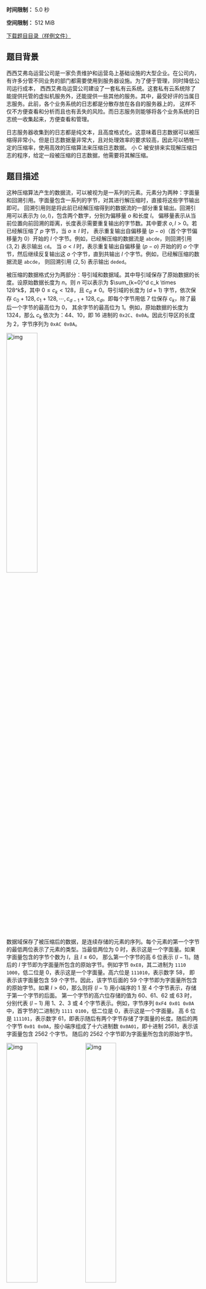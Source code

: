 


**时间限制：** 5.0 秒 


**空间限制：** 512 MiB

[下载题目目录（样例文件）](examples/CSP202305-3.zip)




## 题目背景

西西艾弗岛运营公司是一家负责维护和运营岛上基础设施的大型企业。在公司内，有许多分管不同业务的部门都需要使用到服务器设施。为了便于管理，同时降低公司运行成本，
西西艾弗岛运营公司建设了一套私有云系统。这套私有云系统除了能提供托管的虚拟机服务外，还能提供一些其他的服务。其中，最受好评的当属日志服务。此前，各个业务系统的日志都是分散存放在各自的服务器上的，
这样不仅不方便查看和分析而且也有丢失的风险。而日志服务则能够将各个业务系统的日志统一收集起来，方便查看和管理。

日志服务器收集到的日志都是纯文本，且高度格式化。这意味着日志数据可以被压缩得非常小。但是日志数据量非常大，且对处理效率的要求较高，因此可以牺牲一定的压缩率，使用高效的压缩算法来压缩日志数据。
小 C 被安排来实现解压缩日志的程序，给定一段被压缩的日志数据，他需要将其解压缩。

## 题目描述

这种压缩算法产生的数据流，可以被视为是一系列的元素。元素分为两种：字面量和回溯引用。字面量包含一系列的字节，对其进行解压缩时，直接将这些字节输出即可。
回溯引用则是将此前已经解压缩得到的数据流的一部分重复输出。回溯引用可以表示为 $\langle o, l\rangle$，包含两个数字，分别为偏移量 $o$ 和长度 $l$。
偏移量表示从当前位置向前回溯的距离，长度表示需要重复输出的字节数。其中要求 $o,l > 0$。若已经解压缩了 $p$ 字节，当 $o \geq l$ 时，
表示重复输出自偏移量 $(p-o)$（首个字节偏移量为 0）开始的 $l$ 个字节。例如，已经解压缩的数据流是 `abcde`，则回溯引用 $\langle 3, 2\rangle$ 表示输出 `cd`。
当 $o < l$ 时，表示重复输出自偏移量 $(p-o)$ 开始的的 $o$ 个字节，然后继续反复输出这 $o$ 个字节，直到共输出 $l$ 个字节。例如，已经解压缩的数据流是 `abcde`，
则回溯引用 $\langle 2, 5\rangle$ 表示输出 `deded`。

被压缩的数据格式分为两部分：导引域和数据域。其中导引域保存了原始数据的长度。设原始数据长度为 $n$。则 $n$ 可以表示为 $\sum_{k=0}^d c_k \times 128^k$，其中 $0 \leq c_k < 128$，且
$c_d \not=0$。导引域的长度为 $(d+1)$ 字节，依次保存 $c_0 + 128, c_1 + 128, \cdots, c_{d-1} + 128, c_d$。即每个字节用低 7 位保存 $c_k$，除了最后一个字节的最高位为 0，
其余字节的最高位为 1。例如，原始数据的长度为 1324，那么 $c_k$ 依次为：44、10，即 16 进制的 `0x2C`、`0x0A`。因此引导区的长度为 2，字节序列为 `0xAC 0x0A`。

 <img src="attachments/CSP202305-3-0.png" alt="img" align="middle" width="40%"/> 

数据域保存了被压缩后的数据，是连续存储的元素的序列。每个元素的第一个字节的最低两位表示了元素的类型。当最低两位为 0 时，表示这是一个字面量。如果字面量包含的字节个数为 $l$，且 $l \leq 60$，
那么第一个字节的高 6 位表示 $(l - 1)$。随后的 $l$ 字节即为字面量所包含的原始字节。例如字节 `0xE8`，其二进制为 `1110 1000`，低二位是 0，表示这是一个字面量。高六位是 `111010`，表示数字 58，
即表示该字面量包含 59 个字节。因此，该字节后面的 59 个字节即为字面量所包含的原始字节。如果 $l > 60$，那么则将 $(l - 1)$ 用小端序的 1 至 4 个字节表示，存储于第一个字节的后面。
第一个字节的高六位存储的值为 60、61、62 或 63 时，分别代表 $(l - 1)$ 用 1、2、3 或 4 个字节表示。例如，字节序列 `0xF4 0x01 0x0A` 中，首字节的二进制为 `1111 0100`，低二位是 0，表示这是一个字面量。
高 6 位是 `111101`，表示数字 61，即表示随后有两个字节存储了字面量的长度。随后的两个字节 `0x01 0x0A`，按小端序组成了十六进制数 `0x0A01`，即十进制 2561，表示该字面量包含 2562 个字节。
随后的 2562 个字节即为字面量所包含的原始字节。

 <img src="attachments/CSP202305-3-1.png" alt="img" align="middle" width="40%"/> 
 <img src="attachments/CSP202305-3-2.png" alt="img" align="middle" width="40%"/> 

当元素首字节的最低两位是 `01` 时，表示这是一个回溯引用 $\langle o, l\rangle$，且 $4 \leq l \leq 11, 0 < o \leq 2047$。此时，$o$ 占 11 位，其低 8 位存储于随后的字节中，
高 3 位存储于首字节的高 3 位中。$(l-4)$ 占 3 位，存储于首字节的 2 至 4 位中。如下图所示：

```
 7 6 5 4 3 2 1 0   7 6 5 4 3 2 1 0
+-----+-----+-+-+ +----------------+
|o(h3)| l-4 |0|1| |o (lower 8 bits)|
+-----+-----+-+-+ +----------------+
```

例如，字节 `0x2D 0x1A`，其首字节的二进制为 `001 011 01`，其最低两位为 `01`，表示这是一个回溯引用，其中 2 至 4 位是 `011`，表示数字 3，意味着 $(l-4) = 3$，即 $l = 7$。
其高 3 位是 `001`，与随后的字节 `0x1A` 组成了十六进制数 `0x11A`，即十进制 282，表示 $o = 282$。因此，该回溯引用是 $\langle 282, 7\rangle$。

 <img src="attachments/CSP202305-3-3.png" alt="img" align="middle" width="40%"/> 

当元素首字节的最低两位是 `10` 时，表示这是一个回溯引用 $\langle o, l\rangle$，且 $1 \leq l \leq 64, 0 < o \leq 65535$。此时，$o$ 占 16 位，以小端序存储于随后的两个字节中。
$(l-1)$ 占 6 位，存储于首字节的高 6 位中。例如，字节 `0x3E 0x1A 0x01`，其首字节的二进制为 `0011 1110`，其最低两位为 `10`，表示这是一个回溯引用，其中高 6 位是 `001111`，表示数字 15，
即 $(l-1) = 15$，即 $l = 16$。随后的两个字节 `0x1A 0x01`，按小端序组成了十六进制数 `0x011A`，即十进制 282，表示 $o = 282$。因此，该回溯引用是 $\langle 282, 16\rangle$。

 <img src="attachments/CSP202305-3-4.png" alt="img" align="middle" width="40%"/> 

我们规定，元素的首字节的最低两位不允许是 `11`。如果出现了这种情况，那么这个数据域就是非法的。

压缩后的数据为合法的，当且仅当以下条件都满足：

1. 引导区的长度不超过 4 字节；
1. 引导区能被正确恢复为原始数据的长度；
1. 每个元素的首字节的最低两位不是 `11`；
1. 每个元素都能按照规则被恢复为原始数据；
1. 得到的原始数据长度恰好等于引导区中编码的原始数据长度。

## 输入格式

从标准输入读入数据。

输入包含有若干行，第一行是一个正整数 $s$，表示输入被解压缩数据的字节数。

接下来有 $\lceil \frac{s}{8} \rceil$ 行，表示输入的被解压缩的数据。每行只含有数字或字母 `a` 至 `f`，
每两个字符组成一个十六进制数字，表示一个字节。除了最后一行，每行都恰有 8 个字节。输入数据保证是合法的。

## 输出格式

输出到标准输出。

输出解压缩后的数据，每行连续输出 8 个字节，每个字节由两位十六进制数字（数字或字母 `a` 至 `f`）表示；但最后一行可以不满 8 个字节。








## 样例1输入

```plain
81
8001240102030405
060708090af03c00
0102030405060708
090a0b0c0d0e0f01
0203040506070809
0a0b0c0d0e0f0102
030405060708090a
0b0c0d0e0f010203
0405060708090a0b
0c0d0e0fc603000d
78

```



## 样例1输出

```plain
0102030405060708
090a000102030405
060708090a0b0c0d
0e0f010203040506
0708090a0b0c0d0e
0f01020304050607
08090a0b0c0d0e0f
0102030405060708
090a0b0c0d0e0f0d
0e0f0d0e0f0d0e0f
0d0e0f0d0e0f0d0e
0f0d0e0f0d0e0f0d
0e0f0d0e0f0d0e0f
0d0e0f0d0e0f0d0e
0f0d0e0f0d0e0f0d
0e02030405060708
```


## 样例1解释

上述输入数据可以整理为：

```
80 01
24 0102030405060708090a
f0 3c
    000102030405060708090a0b0c0d0e0f
      0102030405060708090a0b0c0d0e0f
      0102030405060708090a0b0c0d0e0f
      0102030405060708090a0b0c0d0e0f
c6 0300
0d 78
```

首先读入第一字节 `80`，其最高位为 1，于是继续读入第二字节 `01`，其最高位为 0，因此读入引导区结束。得到 $c_0 = 0$，$c_1 = 1$，
原始数据长度为：$0 \times 128^0 + 1 \times 128^1 = 128$。

然后继续读入字节 `24`，其二进制是 `0010 0100`，最低两位为 `00`，表示这是一个字面量，取其高六位，是十进制数字 9，
表示这个字面量的长度为 10。接下来读入 10 个字节，得到字面量 `0102030405060708090a`。

然后继续读入字节 `f0`，其二进制是 `1111 0000`，最低两位为 `00`，表示这是一个字面量，取其高六位，是十进制数字 60，表示此后的一个字节是字面量的长度减 1。
继续读入字节 `3c`，得到数字 60，表示这个字面量的长度是 61，接下来读入 61 个字节。

然后继续读入字节 `c6`，其二进制是 `1100 0110`，最低两位为 `10`，表示这是一个回溯引用，取其高六位，是十进制数字 49，表示回溯引用的长度 $l$ 是 50。
随后继续读入两个字节 `0300`，按小端序组成十六进制数 `0x0003`，即十进制 3，表示回溯引用的偏移量 $o$ 是 3。因此，这个回溯引用是 $\langle 3, 50\rangle$。
由于 $50 = 16 \times 3 + 2$，将此时缓冲区中最后三个字节 `0d 0e 0f` 重复输出 16 次，然后继续输出 `0d 0e`，补足共 50 个字节。

然后继续读入字节 `0d`，其二进制是 `0000 1101`，最低两位为 `01`，表示这是一个回溯引用，取其位 2 至 4，是 `011`，是十进制数字 3，表示回溯引用的长度 $l$ 是 7。
随后读入一个字节 `78`，其二进制是 `0111 1000`，与本元素首字节 `0d` 的最高三位 `000` 拼合得到 `000 0111 1000`，是十进制数字 120，表示回溯引用的偏移量 $o$ 是 120。
因此，这个回溯引用是 $\langle 120, 7\rangle$。此前已经输出了 121 字节，此时从缓冲区开始的偏移量 $121-120 = 1$ 的位置开始输出 7 个字节，即 `02030405060708`。

此时，输入已经处理完成，共输出了 $10 + 61 + 50 + 7 = 128$ 字节，与从引导区中读入的原始数据长度一致，因此解压缩成功。

## 子任务

对于 10% 的输入，解压缩后的数据长度不超过 127 字节，且仅含有字面量，每个字面量元素所含数据的长度不超过 60 字节；

对于 20% 的输入，解压缩后的数据长度不超过 1024 字节，且仅含有字面量，每个字面量元素所含数据的长度不超过 60 字节；

对于 40% 的输入，解压缩后的数据长度不超过 1024 字节，且仅含有字面量；

对于 60% 的输入，解压缩后的数据长度不超过 1024 字节，且包含的回溯引用的首字节的最低两位都是 `01`；

对于 80% 的输入，解压缩后的数据长度不超过 4096 字节；

对于 100% 的输入，解压缩后的数据长度不超过 2MiB（$2\times 2^{20}$ 字节），且 $s \leq 2 \times 10^6$，且保证是合法的压缩数据。